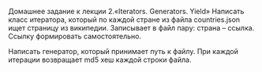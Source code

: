 Домашнее задание к лекции 2.«Iterators. Generators. Yield»
Написать класс итератора, который по каждой стране из файла countries.json ищет страницу из википедии.
Записывает в файл пару: страна – ссылка. Ссылку формировать самостоятельно.

Написать генератор, который принимает путь к файлу. При каждой итерации возвращает md5 хеш каждой строки файла.
